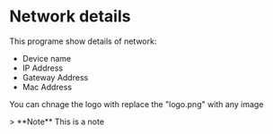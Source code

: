 <h1>Network details</h1>
<p>This programe show details of network:
<ul>
  <li>Device name</li>
  <li>IP Address</li>
  <li>Gateway Address</li>
  <li>Mac Address</li>
</ul>
</p>
<p>You can chnage the logo with replace the "logo.png" with any image</p>
> **Note**
This is a note
